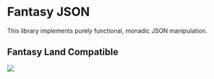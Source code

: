 # Fantasy JSON

This library implements purely functional, monadic JSON manipulation.

## Fantasy Land Compatible

[
  ![](https://raw.github.com/fantasyland/fantasy-land/master/logo.png)
](https://github.com/fantasyland/fantasy-land)